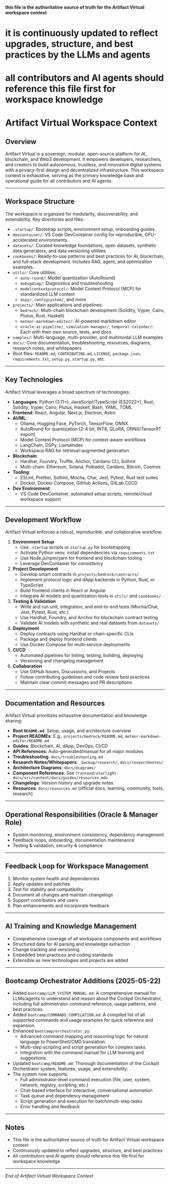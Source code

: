 #### this file is the authoritative source of truth for the Artifact Virtual workspace context
# it is continuously updated to reflect upgrades, structure, and best practices by the LLMs and agents
# all contributors and AI agents should reference this file first for workspace knowledge

# Artifact Virtual Workspace Context

## Overview

Artifact Virtual is a sovereign, modular, open-source platform for AI, blockchain, and Web3 development. It empowers developers, researchers, and creators to build autonomous, trustless, and innovative digital systems with a privacy-first design and decentralized infrastructure. This workspace context is exhaustive, serving as the primary knowledge base and operational guide for all contributors and AI agents.

---

## Workspace Structure

The workspace is organized for modularity, discoverability, and extensibility. Key directories and files:

- `.startup/`: Bootstrap scripts, environment setup, onboarding guides.
- `devcontainer/`: VS Code DevContainer config for reproducible, GPU-accelerated environments.
- `datasets/`: Curated knowledge foundations, open datasets, synthetic data generators, and data versioning utilities.
- `cookbooks/`: Ready-to-use patterns and best practices for AI, blockchain, and full-stack development. Includes RAG, agent, and optimization examples.
- `utils/`: Core utilities:
    - `auto-round/`: Model quantization (AutoRound)
    - `debugdiag/`: Diagnostics and troubleshooting
    - `modelcontextprotocol/`: Model Context Protocol (MCP) for standardized LLM context
    - `dspy/`, `configsystem/`, and more
- `projects/`: Main applications and pipelines:
    - `bedrock/`: Multi-chain blockchain development (Solidity, Vyper, Cairo, Plutus, Rust, Haskell)
    - `meteor-markdown-editor/`: AI-powered markdown editor
    - `oracle-ai-pipeline/`, `simulation-manager/`, `temporal-calendar/`: Each with their own source, tests, and docs
- `samples/`: Multi-language, multi-provider, and multimodal LLM examples
- `docs/`: Core documentation, troubleshooting, resources, diagrams, research notes, and whitepapers
- Root files: `README.md`, `CONTRIBUTING.md`, `LICENSE`, `package.json`, `requirements.txt`, `setup.py`, `startup.py`, etc.

---

## Key Technologies

Artifact Virtual leverages a broad spectrum of technologies:

- **Languages**: Python (3.11+), JavaScript/TypeScript (ES2022+), Rust, Solidity, Vyper, Cairo, Plutus, Haskell, Bash, YAML, TOML
- **Frontend**: React, Angular, Next.js, Electron, Astro
- **AI/ML**:
    - Ollama, Hugging Face, PyTorch, TensorFlow, ONNX
    - AutoRound for quantization (2-4 bit, INT8, QLoRA, ONNX/TensorRT export)
    - Model Context Protocol (MCP) for context-aware workflows
    - LangChain, DSPy, LlamaIndex
    - Workspace RAG for retrieval-augmented generation
- **Blockchain**:
    - Hardhat, Foundry, Truffle, Anchor, Cardano CLI, Solhint
    - Multi-chain: Ethereum, Solana, Polkadot, Cardano, Bitcoin, Cosmos
- **Tooling**:
    - ESLint, Prettier, Solhint, Mocha, Chai, Jest, Pytest, Rust test suites
    - Docker, Docker Compose, GitHub Actions, GitLab CI/CD
- **Dev Environment**:
    - VS Code DevContainer, automated setup scripts, remote/cloud workspace support

---

## Development Workflow

Artifact Virtual enforces a robust, reproducible, and collaborative workflow:

1. **Environment Setup**
    - Use `.startup` scripts or `startup.py` for bootstrapping
    - Activate Python venv, install dependencies via `requirements.txt`
    - Use Node.js/npm/yarn for frontend and blockchain tooling
    - Leverage DevContainer for consistency
2. **Project Development**
    - Develop smart contracts in `projects/bedrock/contracts/`
    - Implement protocol logic and dApp backends in Python, Rust, or TypeScript
    - Build frontend clients in React or Angular
    - Integrate AI models and quantization tools in `utils/` and `cookbooks/`
3. **Testing & Validation**
    - Write and run unit, integration, and end-to-end tests (Mocha/Chai, Jest, Pytest, Rust, etc.)
    - Use Hardhat, Foundry, and Anchor for blockchain contract testing
    - Validate AI models with synthetic and real datasets from `datasets/`
4. **Deployment**
    - Deploy contracts using Hardhat or chain-specific CLIs
    - Package and deploy frontend clients
    - Use Docker Compose for multi-service deployments
5. **CI/CD**
    - Automated pipelines for linting, testing, building, deploying
    - Versioning and changelog management
6. **Collaboration**
    - Use GitHub Issues, Discussions, and Projects
    - Follow contributing guidelines and code review best practices
    - Maintain clear commit messages and PR descriptions

---

## Documentation and Resources

Artifact Virtual prioritizes exhaustive documentation and knowledge sharing:

- **Root `README.md`**: Setup, usage, and architecture overview
- **Project READMEs**: E.g., `projects/bedrock/README.md`, `meteor-markdown-editor/README.md`
- **Guides**: Blockchain, AI, dApp, DevOps, CI/CD
- **API References**: Auto-generated/manual for all major modules
- **Troubleshooting**: `docs/troubleshooting.md`
- **Research Notes/Whitepapers**: `_backup/research/`, `docs/researchnotes/`
- **Architecture Diagrams**: `docs/diagrams/`
- **Component References**: See `frontend/starlight-docs/src/content/docs/guides/resources.mdx`
- **Changelogs**: Version history and upgrade notes
- **Resources**: `docs/resources.md` (official docs, learning, community, tools, research)

---

## Operational Responsibilities (Oracle & Manager Role)

- System monitoring, environment consistency, dependency management
- Feedback loops, onboarding, documentation maintenance
- Testing & validation, security & compliance

---

## Feedback Loop for Workspace Management

1. Monitor system health and dependencies
2. Apply updates and patches
3. Test for stability and compatibility
4. Document all changes and maintain changelogs
5. Support contributors and users
6. Plan enhancements and incorporate feedback

---

## AI Training and Knowledge Management

- Comprehensive coverage of all workspace components and workflows
- Structured data for AI parsing and knowledge extraction
- Change tracking and versioning
- Embedded best practices and coding standards
- Extensible as new technologies and projects are added

---

## Bootcamp Orchestrator Additions (2025-05-22)

- Added `bootcamp/LLM_SYSTEM_MANUAL.md`: A comprehensive manual for LLMs/agents to understand and reason about the Cockpit Orchestrator, including full administrator command reference, usage patterns, and best practices.
- Added `bootcamp/COMMANDS_COMPILATION.md`: A compiled list of all supported commands and usage examples for quick reference and expansion.
- Enhanced `bootcamp/orchestrator.py`:
  - Advanced command mapping and reasoning logic for natural language to PowerShell/CMD translation.
  - Multi-step scripting and script generation for complex tasks.
  - Integration with the command manual for LLM learning and suggestions.
- Updated `bootcamp/README.md`: Thorough documentation of the Cockpit Orchestrator system, features, usage, and extensibility.
- The system now supports:
  - Full administrator-level command execution (file, user, system, network, registry, scripting, etc.)
  - Chat-based interface for interactive, conversational automation
  - Task queue and dependency management
  - Script generation and execution for batch/multi-step tasks
  - Error handling and feedback

---

## Notes

- This file is the authoritative source of truth for Artifact Virtual workspace context
- Continuously updated to reflect upgrades, structure, and best practices
- All contributors and AI agents should reference this file first for workspace knowledge

---

*End of Artifact Virtual Workspace Context*

